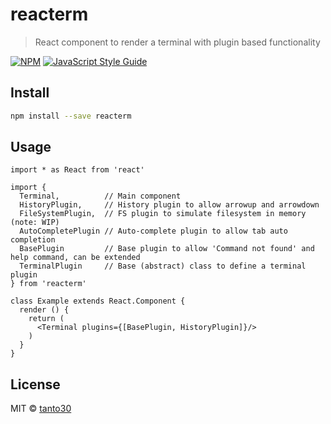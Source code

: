 # reacterm

> React component to render a terminal with plugin based functionality

[![NPM](https://img.shields.io/npm/v/react-terminal.svg)](https://www.npmjs.com/package/reacterm) [![JavaScript Style Guide](https://img.shields.io/badge/code_style-standard-brightgreen.svg)](https://standardjs.com)

## Install

```bash
npm install --save reacterm
```

## Usage

```tsx
import * as React from 'react'

import {
  Terminal,          // Main component
  HistoryPlugin,     // History plugin to allow arrowup and arrowdown 
  FileSystemPlugin,  // FS plugin to simulate filesystem in memory (note: WIP)
  AutoCompletePlugin // Auto-complete plugin to allow tab auto completion
  BasePlugin         // Base plugin to allow 'Command not found' and help command, can be extended
  TerminalPlugin     // Base (abstract) class to define a terminal plugin
} from 'reacterm'

class Example extends React.Component {
  render () {
    return (
      <Terminal plugins={[BasePlugin, HistoryPlugin]}/>
    )
  }
}
```

## License

MIT © [tanto30](https://github.com/tanto30)
